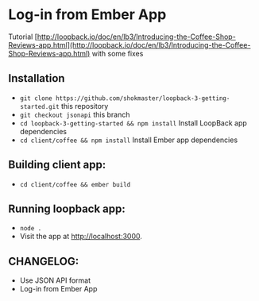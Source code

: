# Log-in from Ember App

Tutorial [http://loopback.io/doc/en/lb3/Introducing-the-Coffee-Shop-Reviews-app.html](http://loopback.io/doc/en/lb3/Introducing-the-Coffee-Shop-Reviews-app.html) with some fixes

## Installation

* `git clone https://github.com/shokmaster/loopback-3-getting-started.git` this repository
* `git checkout jsonapi` this branch
* `cd loopback-3-getting-started && npm install` Install LoopBack app dependencies
* `cd client/coffee && npm install` Install Ember app dependencies

## Building client app:

* `cd client/coffee && ember build`

## Running loopback app:

* `node .`
* Visit the app at [http://localhost:3000](http://localhost:3000).

## CHANGELOG:

- Use JSON API format
- Log-in from Ember App
